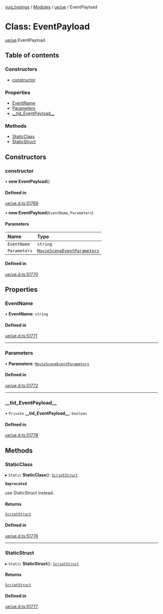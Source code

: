 [yug_typings](../README.md) / [Modules](../modules.md) / [ue/ue](../modules/ue_ue.md) / EventPayload

# Class: EventPayload

[ue/ue](../modules/ue_ue.md).EventPayload

## Table of contents

### Constructors

- [constructor](ue_ue.EventPayload.md#constructor)

### Properties

- [EventName](ue_ue.EventPayload.md#eventname)
- [Parameters](ue_ue.EventPayload.md#parameters)
- [\_\_tid\_EventPayload\_\_](ue_ue.EventPayload.md#__tid_eventpayload__)

### Methods

- [StaticClass](ue_ue.EventPayload.md#staticclass)
- [StaticStruct](ue_ue.EventPayload.md#staticstruct)

## Constructors

### constructor

• **new EventPayload**()

#### Defined in

[ue/ue.d.ts:51769](https://github.com/YugMetaverse/yug_typings/blob/b7d9b19/ue/ue.d.ts#L51769)

• **new EventPayload**(`EventName`, `Parameters`)

#### Parameters

| Name | Type |
| :------ | :------ |
| `EventName` | `string` |
| `Parameters` | [`MovieSceneEventParameters`](ue_ue.MovieSceneEventParameters.md) |

#### Defined in

[ue/ue.d.ts:51770](https://github.com/YugMetaverse/yug_typings/blob/b7d9b19/ue/ue.d.ts#L51770)

## Properties

### EventName

• **EventName**: `string`

#### Defined in

[ue/ue.d.ts:51771](https://github.com/YugMetaverse/yug_typings/blob/b7d9b19/ue/ue.d.ts#L51771)

___

### Parameters

• **Parameters**: [`MovieSceneEventParameters`](ue_ue.MovieSceneEventParameters.md)

#### Defined in

[ue/ue.d.ts:51772](https://github.com/YugMetaverse/yug_typings/blob/b7d9b19/ue/ue.d.ts#L51772)

___

### \_\_tid\_EventPayload\_\_

• `Private` **\_\_tid\_EventPayload\_\_**: `boolean`

#### Defined in

[ue/ue.d.ts:51778](https://github.com/YugMetaverse/yug_typings/blob/b7d9b19/ue/ue.d.ts#L51778)

## Methods

### StaticClass

▸ `Static` **StaticClass**(): [`ScriptStruct`](ue_ue.ScriptStruct.md)

**`Deprecated`**

use StaticStruct instead.

#### Returns

[`ScriptStruct`](ue_ue.ScriptStruct.md)

#### Defined in

[ue/ue.d.ts:51776](https://github.com/YugMetaverse/yug_typings/blob/b7d9b19/ue/ue.d.ts#L51776)

___

### StaticStruct

▸ `Static` **StaticStruct**(): [`ScriptStruct`](ue_ue.ScriptStruct.md)

#### Returns

[`ScriptStruct`](ue_ue.ScriptStruct.md)

#### Defined in

[ue/ue.d.ts:51777](https://github.com/YugMetaverse/yug_typings/blob/b7d9b19/ue/ue.d.ts#L51777)
